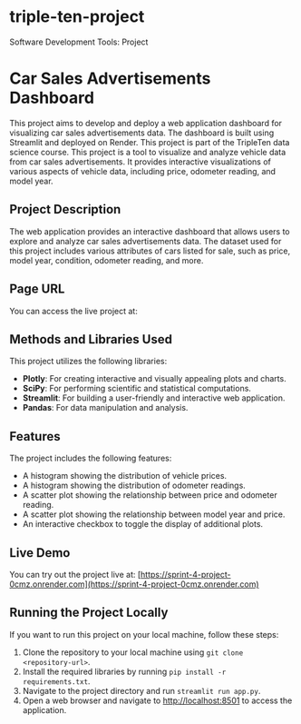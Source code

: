 # triple-ten-project
Software Development Tools: Project
# Car Sales Advertisements Dashboard

This project aims to develop and deploy a web application dashboard for visualizing car sales advertisements data. The dashboard is built using Streamlit and deployed on Render. This project is part of the TripleTen data science course. This project is a tool to visualize and analyze vehicle data from car sales advertisements. It provides interactive visualizations of various aspects of vehicle data, including price, odometer reading, and model year.

## Project Description

The web application provides an interactive dashboard that allows users to explore and analyze car sales advertisements data. The dataset used for this project includes various attributes of cars listed for sale, such as price, model year, condition, odometer reading, and more.

## Page URL
You can access the live project at: []()

## Methods and Libraries Used

This project utilizes the following libraries:
- **Plotly**: For creating interactive and visually appealing plots and charts.
- **SciPy**: For performing scientific and statistical computations.
- **Streamlit**: For building a user-friendly and interactive web application.
- **Pandas**: For data manipulation and analysis.

## Features

The project includes the following features:
- A histogram showing the distribution of vehicle prices.
- A histogram showing the distribution of odometer readings.
- A scatter plot showing the relationship between price and odometer reading.
- A scatter plot showing the relationship between model year and price.
- An interactive checkbox to toggle the display of additional plots.

## Live Demo

You can try out the project live at: [https://sprint-4-project-0cmz.onrender.com](https://sprint-4-project-0cmz.onrender.com)

## Running the Project Locally

If you want to run this project on your local machine, follow these steps:

1. Clone the repository to your local machine using `git clone <repository-url>`.
2. Install the required libraries by running `pip install -r requirements.txt`.
3. Navigate to the project directory and run `streamlit run app.py`.
4. Open a web browser and navigate to [http://localhost:8501](http://localhost:8501) to access the application.

